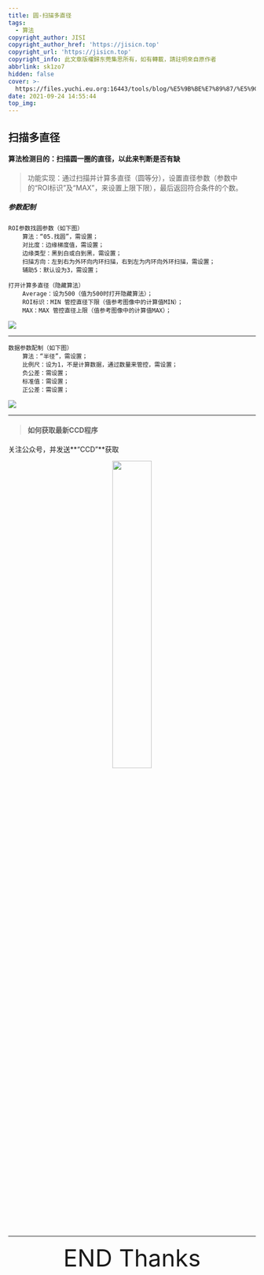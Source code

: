 ```yaml
---
title: 圆-扫描多直径
tags:
  - 算法
copyright_author: JISI
copyright_author_href: 'https://jisicn.top'
copyright_url: 'https://jisicn.top'
copyright_info: 此文章版權歸东莞集思所有，如有轉載，請註明來自原作者
abbrlink: sk1zo7
hidden: false
cover: >-
  https://files.yuchi.eu.org:16443/tools/blog/%E5%9B%BE%E7%89%87/%E5%9C%86-%E6%89%AB%E6%8F%8F%E5%A4%9A%E7%9B%B4%E5%BE%84/%E5%B0%81%E9%9D%A2.png
date: 2021-09-24 14:55:44
top_img:
---
```


 ## 扫描多直径

#### 算法检测目的：扫描圆一圈的直径，以此来判断是否有缺

> 功能实现：通过扫描并计算多直径（圆等分），设置直径参数（参数中的“ROI标识”及“MAX”，来设置上限下限），最后返回符合条件的个数。

##### 参数配制

```
ROI参数找圆参数（如下图）
	算法：“05.找圆”，需设置；
	对比度：边缘梯度值，需设置；
	边缘类型：黑到白或白到黑，需设置；
	扫描方向：左到右为外环向内环扫描，右到左为内环向外环扫描，需设置；
	辅助5：默认设为3，需设置；

打开计算多直径（隐藏算法）
	Average：设为500（值为500时打开隐藏算法）；
	ROI标识：MIN 管控直径下限（值参考图像中的计算值MIN）；
	MAX：MAX 管控直径上限（值参考图像中的计算值MAX）；
```

![](https://files.yuchi.eu.org:16443/tools/blog/%E5%9B%BE%E7%89%87/%E5%9C%86-%E6%89%AB%E6%8F%8F%E5%A4%9A%E7%9B%B4%E5%BE%84/%E6%89%AB%E6%8F%8F%E5%A4%9A%E7%9B%B4%E5%BE%84-01.png)

------

```
数据参数配制（如下图）
	算法：“半径”，需设置；
	比例尺：设为1，不是计算数据，通过数量来管控，需设置；
	负公差：需设置；
	标准值：需设置；
	正公差：需设置；
```

![](https://files.yuchi.eu.org:16443/tools/blog/%E5%9B%BE%E7%89%87/%E5%9C%86-%E6%89%AB%E6%8F%8F%E5%A4%9A%E7%9B%B4%E5%BE%84/%E6%89%AB%E6%8F%8F%E5%A4%9A%E7%9B%B4%E5%BE%84-02.png)


----

> #### 如何获取最新CCD程序

关注公众号，并发送**“CCD”**获取

<div align="center">
    <img src="https://tc.jisicn.top/img/202404251607047.png" width="40%" height="40%"></img>
</div>



------

<div align='center' ><font size='50'>END Thanks</font></div>
